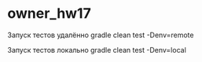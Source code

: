 # owner_hw17

Запуск тестов удалённо
gradle clean test -Denv=remote

Запуск тестов локально
gradle clean test -Denv=local
